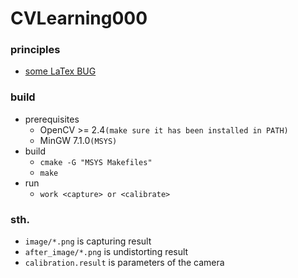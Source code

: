 # CVLearning000

### principles
- [some LaTex BUG](http://qindomitable.top/2018/11/14/CalibrationLearning.html)
### build
- prerequisites
   - OpenCV >= 2.4`(make sure it has been installed in PATH)`
   - MinGW 7.1.0`(MSYS)`
- build
   - `cmake -G "MSYS Makefiles"`
   - `make`
- run
   - `work <capture> or <calibrate>`

### sth.
- `image/*.png` is capturing result
- `after_image/*.png` is undistorting result
- `calibration.result` is parameters of the camera
